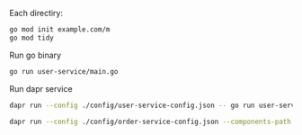 Each directiry:
```sh
go mod init example.com/m
go mod tidy
```
Run go binary
```sh   
go run user-service/main.go
```

Run dapr service 
```sh
dapr run --config ./config/user-service-config.json -- go run user-service/main.go

dapr run --config ./config/order-service-config.json --components-path ./components -- go run order-service/main.go
```